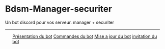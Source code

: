 # Bdsm-Manager-securiter
Un bot discord pour vos serveur. manager + securiter

<hr>

</hr>
<ol>
  <a href="">Présentation du bot</a>
  <a href="">Commandes du bot</a>
  <a href="">Mise a jour  du bot</a>
  <a href="">invitation du bot</a>
</ol>

